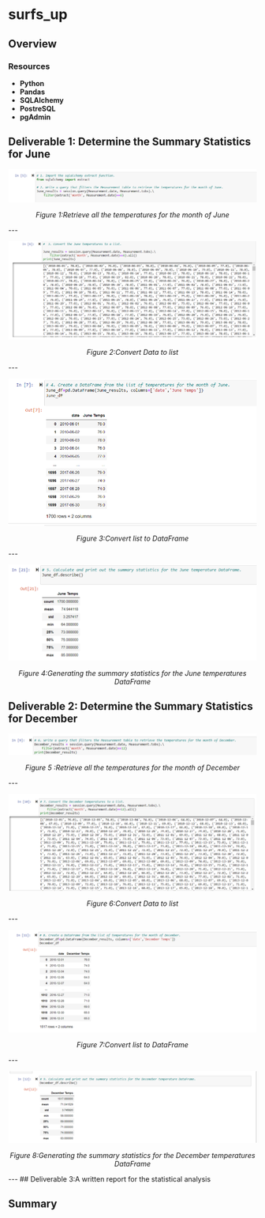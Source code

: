 # surfs_up
## Overview

### Resources  
- **Python** 
- **Pandas** 
- **SQLAlchemy** 
- **PostreSQL**  
- **pgAdmin**



## Deliverable 1: Determine the Summary Statistics for June
<p align="center">  
 <img src="https://github.com/Tifarahani/surfs_up/blob/main/Images/Import%20and%20Filter%20Data%20of%20June.png"  title="hover text">
</p>
<p align="center">  
<i>Figure 1:Retrieve all the temperatures for the month of June</i>
</p>
---
<p align="center">  
 <img src="https://github.com/Tifarahani/surfs_up/blob/main/Images/Convert%20june%20temp%20to%20list.png"  title="hover text">
</p>
<p align="center">  
<i>Figure 2:Convert Data to list</i>
</p>
---
<p align="center">  
 <img src="https://github.com/Tifarahani/surfs_up/blob/main/Images/Create%20Dataframe%20from%20list%20of%20temp.%20of%20June.png"  title="hover text">
</p>
<p align="center">  
<i>Figure 3:Convert list to DataFrame</i>
</p>
---
<p align="center">  
 <img src="https://github.com/Tifarahani/surfs_up/blob/main/Images/June%20Temp.png"  title="hover text">
</p>
<p align="center">  
<i>Figure 4:Generating the summary statistics for the June temperatures DataFrame</i>
</p>

## Deliverable 2: Determine the Summary Statistics for December
<p align="center">  
 <img src="https://github.com/Tifarahani/surfs_up/blob/main/Images/December%20filtering%20Data.png"  title="hover text">
</p>
<p align="center">  
<i>Figure 5 :Retrieve all the temperatures for the month of December</i>
</p>
---
<p align="center">  
 <img src="https://github.com/Tifarahani/surfs_up/blob/main/Images/Converting%20December%20Temp%20to%20a%20list.png"  title="hover text">
</p>
<p align="center">  
<i>Figure 6:Convert Data to list</i>
</p>
---
<p align="center">  
 <img src="https://github.com/Tifarahani/surfs_up/blob/main/Images/Create%20Data%20Frame%20from%20list%20of%20December.png"  title="hover text">
</p>
<p align="center">  
<i>Figure 7:Convert list to DataFrame</i>
</p>
---
<p align="center">  
 <img src="https://github.com/Tifarahani/surfs_up/blob/main/Images/Calculate%20and%20print%20out%20summary%20of%20Dec%20DF.png"  title="hover text">
</p>
<p align="center">  
<i>Figure 8:Generating the summary statistics for the December temperatures DataFrame</i>
</p>
---
## Deliverable 3:A written report for the statistical analysis


## Summary
